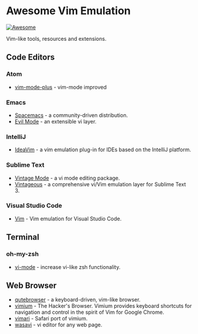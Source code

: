 # Awesome Vim Emulation

[![Awesome](https://cdn.rawgit.com/sindresorhus/awesome/d7305f38d29fed78fa85652e3a63e154dd8e8829/media/badge.svg)](https://github.com/sindresorhus/awesome)

Vim-like tools, resources and extensions.

## Code Editors

### Atom
- [vim-mode-plus](https://github.com/t9md/atom-vim-mode-plus) - vim-mode improved

### Emacs
- [Spacemacs](http://spacemacs.org/) - a community-driven distribution.
- [Evil Mode](https://github.com/emacs-evil/evil) - an extensible vi layer.

### IntelliJ
- [IdeaVim](https://plugins.jetbrains.com/plugin/164-ideavim) - a vim emulation plug-in for IDEs based on the IntelliJ platform.

### Sublime Text
- [Vintage Mode](https://www.sublimetext.com/docs/2/vintage.html) - a vi mode editing package.
- [Vintageous](https://github.com/guillermooo/Vintageous) - a comprehensive vi/Vim emulation layer for Sublime Text 3.

### Visual Studio Code
- [Vim](https://marketplace.visualstudio.com/items?itemName=vscodevim.vim) - Vim emulation for Visual Studio Code.

## Terminal

### oh-my-zsh
- [vi-mode](https://github.com/robbyrussell/oh-my-zsh/tree/master/plugins/vi-mode) - increase vi-like zsh functionality.

## Web Browser

- [qutebrowser](https://www.qutebrowser.org/) - a keyboard-driven, vim-like browser.
- [vimium](https://chrome.google.com/webstore/detail/vimium/dbepggeogbaibhgnhhndojpepiihcmeb?hl=en) - The Hacker's Browser. Vimium provides keyboard shortcuts for navigation and control in the spirit of Vim for Google Chrome.
- [vimari](https://github.com/guyht/vimari) - Safari port of vimium.
- [wasavi](http://appsweets.net/wasavi/) - vi editor for any web page.
